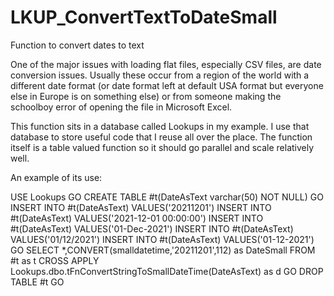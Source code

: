 # LKUP_ConvertTextToDateSmall
Function to convert dates to text

One of the major issues with loading flat files, especially CSV files, are date conversion issues. Usually these occur from a region of the world with a different date format (or date format left at default USA format but everyone else in Europe is on something else) or from someone making the schoolboy error of opening the file in Microsoft Excel.

This function sits in a database called Lookups in my example. I use that database to store useful code that I reuse all over the place. The function itself is a table valued function so it should go parallel and scale relatively well.

An example of its use:

USE Lookups
GO
CREATE TABLE #t(DateAsText varchar(50) NOT NULL)
GO
INSERT INTO #t(DateAsText) VALUES('20211201')
INSERT INTO #t(DateAsText) VALUES('2021-12-01 00:00:00')
INSERT INTO #t(DateAsText) VALUES('01-Dec-2021')
INSERT INTO #t(DateAsText) VALUES('01/12/2021')
INSERT INTO #t(DateAsText) VALUES('01-12-2021')
GO
SELECT *,CONVERT(smalldatetime,'20211201',112) as DateSmall
FROM #t as t
	CROSS APPLY Lookups.dbo.tFnConvertStringToSmallDateTime(DateAsText) as d
GO
DROP TABLE #t
GO
